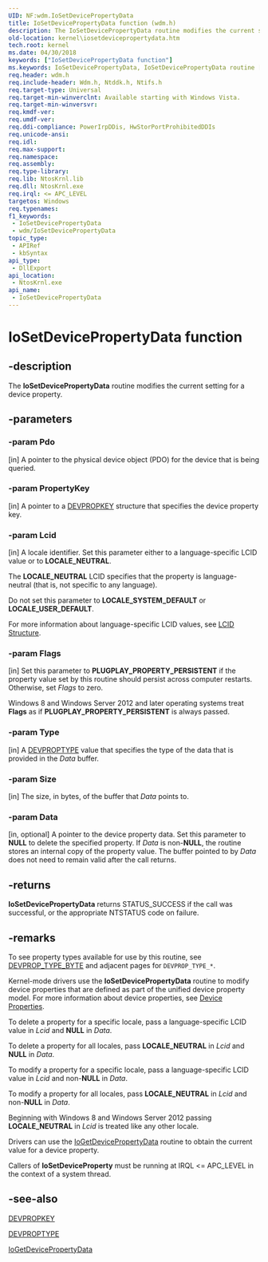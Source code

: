 ```yaml
---
UID: NF:wdm.IoSetDevicePropertyData
title: IoSetDevicePropertyData function (wdm.h)
description: The IoSetDevicePropertyData routine modifies the current setting for a device property.
old-location: kernel\iosetdevicepropertydata.htm
tech.root: kernel
ms.date: 04/30/2018
keywords: ["IoSetDevicePropertyData function"]
ms.keywords: IoSetDevicePropertyData, IoSetDevicePropertyData routine [Kernel-Mode Driver Architecture], k104_a7cd308b-4d43-4364-80fb-ae773d0de101.xml, kernel.iosetdevicepropertydata, wdm/IoSetDevicePropertyData
req.header: wdm.h
req.include-header: Wdm.h, Ntddk.h, Ntifs.h
req.target-type: Universal
req.target-min-winverclnt: Available starting with Windows Vista.
req.target-min-winversvr: 
req.kmdf-ver: 
req.umdf-ver: 
req.ddi-compliance: PowerIrpDDis, HwStorPortProhibitedDDIs
req.unicode-ansi: 
req.idl: 
req.max-support: 
req.namespace: 
req.assembly: 
req.type-library: 
req.lib: NtosKrnl.lib
req.dll: NtosKrnl.exe
req.irql: <= APC_LEVEL
targetos: Windows
req.typenames: 
f1_keywords:
 - IoSetDevicePropertyData
 - wdm/IoSetDevicePropertyData
topic_type:
 - APIRef
 - kbSyntax
api_type:
 - DllExport
api_location:
 - NtosKrnl.exe
api_name:
 - IoSetDevicePropertyData
---
```


# IoSetDevicePropertyData function


## -description

The <b>IoSetDevicePropertyData</b> routine modifies the current setting for a device property.

## -parameters

### -param Pdo 

[in]
A pointer to the physical device object (PDO) for the device that is being queried.

### -param PropertyKey 

[in]
A pointer to a <a href="/previous-versions/windows/hardware/drivers/dn315031(v=vs.85)">DEVPROPKEY</a> structure that specifies the device property key.

### -param Lcid 

[in]
A locale identifier. Set this parameter either to a language-specific LCID value or to <b>LOCALE_NEUTRAL</b>.

The <b>LOCALE_NEUTRAL</b> LCID specifies that the property is language-neutral (that is, not specific to any language).

Do not set this parameter to <b>LOCALE_SYSTEM_DEFAULT</b> or <b>LOCALE_USER_DEFAULT</b>.

For more information about language-specific LCID values, see <a href="/openspecs/windows_protocols/ms-lcid/63d3d639-7fd2-4afb-abbe-0d5b5551eef8">LCID Structure</a>.

### -param Flags 

[in]
Set this parameter to <b>PLUGPLAY_PROPERTY_PERSISTENT</b> if the property value set by this routine should persist across computer restarts. Otherwise, set <i>Flags</i> to zero.

Windows 8 and Windows Server 2012 and later operating systems treat <b>Flags</b> as if <b>PLUGPLAY_PROPERTY_PERSISTENT</b>  is always passed.

### -param Type 

[in]
A <a href="/previous-versions/ff543546(v=vs.85)">DEVPROPTYPE</a> value that specifies the type of the data that is provided in the <i>Data</i> buffer.

### -param Size 

[in]
The size, in bytes, of the buffer that <i>Data</i> points to.

### -param Data 

[in, optional]
A pointer to the device property data. Set this parameter to <b>NULL</b> to delete the specified property. If <i>Data</i> is non-<b>NULL</b>, the routine stores an internal copy of the property value. The buffer pointed to by <i>Data</i> does not need to remain valid after the call returns.

## -returns

<b>IoSetDevicePropertyData</b> returns STATUS_SUCCESS if the call was successful, or the appropriate NTSTATUS code on failure.

## -remarks

To see property types available for use by this routine, see [DEVPROP_TYPE_BYTE](/windows-hardware/drivers/install/devprop-type-byte) and adjacent pages for `DEVPROP_TYPE_*`.

Kernel-mode drivers use the <b>IoSetDevicePropertyData</b> routine to modify device properties that are defined as part of the unified device property model. For more information about device properties, see <a href="/windows-hardware/drivers/image/device-properties">Device Properties</a>.

To delete a property for a specific locale, pass a language-specific LCID value in <i>Lcid</i> and <b>NULL</b> in <i>Data</i>.

To delete a property for all locales, pass <b>LOCALE_NEUTRAL</b> in <i>Lcid</i> and <b>NULL</b> in <i>Data</i>.

To modify a property for a specific locale, pass a language-specific LCID value in <i>Lcid</i> and non-<b>NULL</b> in <i>Data</i>.

To modify a property for all locales, pass <b>LOCALE_NEUTRAL</b> in <i>Lcid</i> and non-<b>NULL</b> in <i>Data</i>.

Beginning with Windows 8 and Windows Server 2012 passing <b>LOCALE_NEUTRAL</b> in <i>Lcid</i> is treated like any other locale.

Drivers can use the <a href="/windows-hardware/drivers/ddi/wdm/nf-wdm-iogetdevicepropertydata">IoGetDevicePropertyData</a> routine to obtain the current value for a device property.

Callers of <b>IoSetDeviceProperty</b> must be running at IRQL <= APC_LEVEL in the context of a system thread.

## -see-also

<a href="/previous-versions/windows/hardware/drivers/dn315031(v=vs.85)">DEVPROPKEY</a>



<a href="/previous-versions/ff543546(v=vs.85)">DEVPROPTYPE</a>



<a href="/windows-hardware/drivers/ddi/wdm/nf-wdm-iogetdevicepropertydata">IoGetDevicePropertyData</a>
